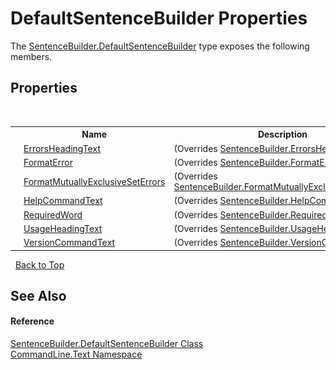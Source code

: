 # DefaultSentenceBuilder Properties
 

The <a href="T_CommandLine_Text_SentenceBuilder_DefaultSentenceBuilder">SentenceBuilder.DefaultSentenceBuilder</a> type exposes the following members.


## Properties
&nbsp;<table><tr><th></th><th>Name</th><th>Description</th></tr><tr><td>![Public property](media/pubproperty.gif "Public property")</td><td><a href="P_CommandLine_Text_SentenceBuilder_DefaultSentenceBuilder_ErrorsHeadingText">ErrorsHeadingText</a></td><td> (Overrides <a href="P_CommandLine_Text_SentenceBuilder_ErrorsHeadingText">SentenceBuilder.ErrorsHeadingText</a>.)</td></tr><tr><td>![Public property](media/pubproperty.gif "Public property")</td><td><a href="P_CommandLine_Text_SentenceBuilder_DefaultSentenceBuilder_FormatError">FormatError</a></td><td> (Overrides <a href="P_CommandLine_Text_SentenceBuilder_FormatError">SentenceBuilder.FormatError</a>.)</td></tr><tr><td>![Public property](media/pubproperty.gif "Public property")</td><td><a href="P_CommandLine_Text_SentenceBuilder_DefaultSentenceBuilder_FormatMutuallyExclusiveSetErrors">FormatMutuallyExclusiveSetErrors</a></td><td> (Overrides <a href="P_CommandLine_Text_SentenceBuilder_FormatMutuallyExclusiveSetErrors">SentenceBuilder.FormatMutuallyExclusiveSetErrors</a>.)</td></tr><tr><td>![Public property](media/pubproperty.gif "Public property")</td><td><a href="P_CommandLine_Text_SentenceBuilder_DefaultSentenceBuilder_HelpCommandText">HelpCommandText</a></td><td> (Overrides <a href="P_CommandLine_Text_SentenceBuilder_HelpCommandText">SentenceBuilder.HelpCommandText</a>.)</td></tr><tr><td>![Public property](media/pubproperty.gif "Public property")</td><td><a href="P_CommandLine_Text_SentenceBuilder_DefaultSentenceBuilder_RequiredWord">RequiredWord</a></td><td> (Overrides <a href="P_CommandLine_Text_SentenceBuilder_RequiredWord">SentenceBuilder.RequiredWord</a>.)</td></tr><tr><td>![Public property](media/pubproperty.gif "Public property")</td><td><a href="P_CommandLine_Text_SentenceBuilder_DefaultSentenceBuilder_UsageHeadingText">UsageHeadingText</a></td><td> (Overrides <a href="P_CommandLine_Text_SentenceBuilder_UsageHeadingText">SentenceBuilder.UsageHeadingText</a>.)</td></tr><tr><td>![Public property](media/pubproperty.gif "Public property")</td><td><a href="P_CommandLine_Text_SentenceBuilder_DefaultSentenceBuilder_VersionCommandText">VersionCommandText</a></td><td> (Overrides <a href="P_CommandLine_Text_SentenceBuilder_VersionCommandText">SentenceBuilder.VersionCommandText</a>.)</td></tr></table>&nbsp;
<a href="#defaultsentencebuilder-properties">Back to Top</a>

## See Also


#### Reference
<a href="T_CommandLine_Text_SentenceBuilder_DefaultSentenceBuilder">SentenceBuilder.DefaultSentenceBuilder Class</a><br /><a href="N_CommandLine_Text">CommandLine.Text Namespace</a><br />
